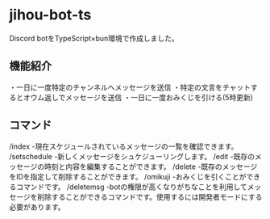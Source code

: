 # jihou-bot-ts
Discord botをTypeScript×bun環境で作成しました。

## 機能紹介
・一日に一度特定のチャンネルへメッセージを送信
・特定の文言をチャットするとオウム返しでメッセージを送信
・一日に一度おみくじを引ける(5時更新)

## コマンド
 /index         -現在スケジュールされているメッセージの一覧を確認できます。
 /setschedule   -新しくメッセージをシュケジューリングします。
 /edit          -既存のメッセージの時刻と内容を編集することができます。
 /delete        -既存のメッセージをIDを指定して削除することができます。
 /omikuji       -おみくじを引くことができるコマンドです。
 /deletemsg     -botの権限が高くなりがちなことを利用してメッセージを削除することができるコマンドです。使用するには開発者モードにする必要があります。